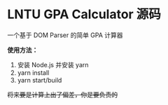 # LNTU GPA Calculator 源码

一个基于 DOM Parser 的简单 GPA 计算器

**使用方法：**

1. 安装 Node.js 并安装 yarn
2. yarn install
3. yarn start/build

~~将来要是计算上出了偏差，你是要负责的~~
